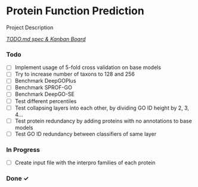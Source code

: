 # Protein Function Prediction

Project Description

<em>[TODO.md spec & Kanban Board](https://bit.ly/3fCwKfM)</em>

### Todo

- [ ] Implement usage of 5-fold cross validation on base models
- [ ] Try to increase number of taxons to 128 and 256  
- [ ] Benchmark DeepGOPlus  
- [ ] Benchmark SPROF-GO  
- [ ] Benchmark DeepGO-SE  
- [ ] Test different percentiles  
- [ ] Test collapsing layers into each other, by dividing GO ID height by 2, 3, 4...  
- [ ] Test protein redundancy by adding proteins with no annotations to base models  
- [ ] Test GO ID redundancy between classifiers of same layer  

### In Progress

- [ ] Create input file with the interpro families of each protein  

### Done ✓


